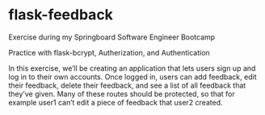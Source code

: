 # flask-feedback

Exercise during my Springboard Software Engineer Bootcamp

Practice with flask-bcrypt, Autherization, and Authentication

In this exercise, we’ll be creating an application that lets users sign up and log in to their own accounts. 
Once logged in, users can add feedback, edit their feedback, delete their feedback, and see a list of all feedback that they’ve given. 
Many of these routes should be protected, so that for example user1 can’t edit a piece of feedback that user2 created. 